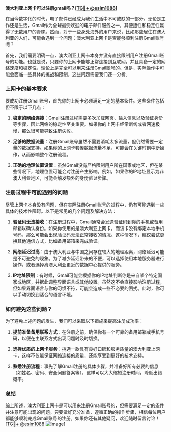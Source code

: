 **澳大利亚上网卡可以注册gmail吗？[[TG💪+ @esim1088](https://t.me/s/esim1088)]**

在当今数字化的时代，电子邮件已经成为我们生活中不可或缺的一部分。无论是工作还是生活，Gmail作为全球最受欢迎的电子邮件服务之一，其便捷性和稳定性赢得了无数用户的青睐。然而，对于一些身处海外的用户来说，比如那些居住在澳大利亚的人们，可能会遇到一个问题：澳大利亚上网卡是否能够顺利注册Gmail账号呢？

首先，我们需要明确一点，澳大利亚上网卡本身并没有直接限制用户注册Gmail账号的功能。也就是说，只要你的上网卡能够正常连接到互联网，并且具备一定的网络速度和稳定性，理论上是完全可以用来注册Gmail账号的。但是，实际操作中可能会面临一些具体的挑战和限制，这些问题需要我们逐一分析。

### 上网卡的基本要求

要成功注册Gmail账号，首先你的上网卡必须满足一定的基本条件。这些条件包括但不限于以下几点：

1. **稳定的网络连接**：Gmail注册过程需要多次加载网页、输入信息以及验证身份等步骤，因此网络的稳定性至关重要。如果你的上网卡经常断线或者网速极慢，那么很可能导致注册失败。
   
2. **足够的数据流量**：注册Gmail账号虽然不需要消耗太多流量，但仍然需要一定量的数据支持。如果你的上网卡套餐数据流量不足，可能会在关键时刻中断操作，从而影响整个注册流程。

3. **正确的地理位置设置**：虽然Gmail没有严格限制用户所在国家或地区，但在某些情况下，地理位置可能会对注册产生影响。例如，如果你的IP地址显示为非澳大利亚地区，可能会触发额外的身份验证步骤。

### 注册过程中可能遇到的问题

尽管上网卡本身没有问题，但在实际注册Gmail账号的过程中，仍有可能遇到一些具体的技术性障碍。以下是常见的几个问题及解决方法：

1. **验证码无法接收**：在注册过程中，Gmail通常会发送验证码到你的手机或备用邮箱以确认身份。如果你使用的是澳大利亚上网卡，而该卡没有绑定本地手机号码，那么可能会出现验证码无法正常接收的情况。这种情况下，建议尝试更换其他通信方式，比如备用邮箱来完成验证。

2. **网络延迟过高**：由于澳大利亚与中国之间存在较大的地理距离，网络延迟可能是不可避免的现象。为了减少延迟带来的不便，可以选择使用本地服务器进行操作，或者选择离澳大利亚更近的数据中心提供的服务。

3. **IP地址限制**：有时候，Gmail可能会根据你的IP地址判断你是来自某个特定国家或地区，并据此调整界面语言或其他设置。虽然这不会直接影响注册过程，但如果界面语言与你的习惯不符，可能会造成一些不必要的困扰。此时，你可以手动切换到适合的语言环境。

### 如何避免这些问题？

为了避免上述问题的发生，我们可以采取以下措施来提高注册成功率：

1. **提前准备备用联系方式**：在注册之前，确保你有一个可靠的备用邮箱或手机号码，以便在主联系方式出现问题时及时切换。

2. **选择优质的上网卡服务**：挑选一款具有良好口碑和服务质量的澳大利亚上网卡，这样不仅能保证网络连接的质量，还能享受到更好的技术支持。

3. **熟悉注册流程**：事先了解Gmail注册的具体步骤，并准备好所有必要的信息（如姓名、密码、安全问题答案等），这样可以大大缩短注册时间，降低出错概率。

### 总结

综上所述，澳大利亚上网卡是可以用来注册Gmail账号的，但需要满足一定的条件并注意可能出现的问题。只要做好充分准备，遵循正确的操作步骤，相信每位用户都能够顺利完成Gmail账号的注册。如果你还有其他疑问，欢迎随时留言讨论！[[TG💪+ @esim1088](https://t.me/s/esim1088) ![Image](https://i.postimg.cc/4NQfJmqS/Snipaste-2025-05-13-00-14-12.png)]